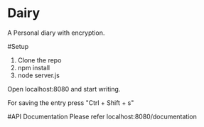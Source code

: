 # Dairy
A Personal diary with encryption. 

#Setup
1. Clone the repo
2. npm install 
3. node server.js

Open localhost:8080 and start writing.

For saving the entry press "Ctrl + Shift + s"

#API Documentation
Please refer localhost:8080/documentation
